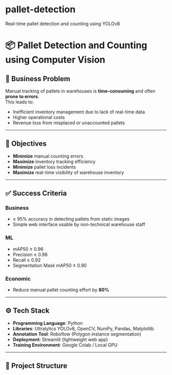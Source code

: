 # pallet-detection
Real-time pallet detection and counting using YOLOv8
# 📦 Pallet Detection and Counting using Computer Vision

## 📌 Business Problem
Manual tracking of pallets in warehouses is **time-consuming** and often **prone to errors**.  
This leads to:
- Inefficient inventory management due to lack of real-time data
- Higher operational costs
- Revenue loss from misplaced or unaccounted pallets  

---

## 🎯 Objectives
- **Minimize** manual counting errors  
- **Maximize** inventory tracking efficiency  
- **Minimize** pallet loss incidents  
- **Maximize** real-time visibility of warehouse inventory  

---

## ✅ Success Criteria
### Business
- ≥ 95% accuracy in detecting pallets from static images  
- Simple web interface usable by non-technical warehouse staff  

### ML
- mAP50 ≥ 0.96  
- Precision ≥ 0.98  
- Recall ≥ 0.92  
- Segmentation Mask mAP50 ≥ 0.90  

### Economic
- Reduce manual pallet counting effort by **80%**  

---

## ⚙️ Tech Stack
- **Programming Language**: Python  
- **Libraries**: Ultralytics YOLOv8, OpenCV, NumPy, Pandas, Matplotlib  
- **Annotation Tool**: Roboflow (Polygon instance segmentation)  
- **Deployment**: Streamlit (lightweight web app)  
- **Training Environment**: Google Colab / Local GPU  

---

## 📂 Project Structure
